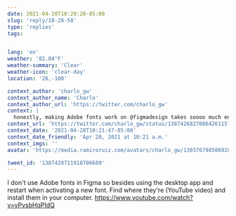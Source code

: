 ```yaml
---
date: 2021-04-28T10:29:20-05:00
slug: 'reply/10-28-58'
type: 'replies'
tags:


lang: 'en'
weather: '82.04°F'
weather-summary: 'Clear'
weather-icon: 'clear-day'
location: '26,-100'

context_author: 'charlo_gw'
context_author_name: 'Charlo'
context_author_url: 'https://twitter.com/charlo_gw'
context: |
  honestly, making Adobe fonts work on @figmadesign takes soooo much energy and time! wish there was an easy way to do it! :( https://t.co/7B8rt0NCRZ
context_url: 'https://twitter.com/charlo_gw/status/1387426827086426115?s=12'
context_date: '2021-04-28T10:21:47-05:00'
context_date_friendly: 'Apr 28, 2021 at 10:21 a.m.'
context_imgs: ''
avatar: 'https://media.ramiroruiz.com/avatars/charlo_gw/1303767985069281280/wYx5cFsb_bigger.jpg'

tweet_id: '1387428711918706689'
---
```

I don't use Adobe fonts in Figma so besides using the desktop app and restart when activating a new font. Find where they're (YouTube video) and install them in your computer. https://www.youtube.com/watch?v=yPvsbHqPIdQ